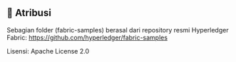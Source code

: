 ## 🔗 Atribusi

Sebagian folder (fabric-samples) berasal dari repository resmi Hyperledger Fabric:
https://github.com/hyperledger/fabric-samples

Lisensi: Apache License 2.0


